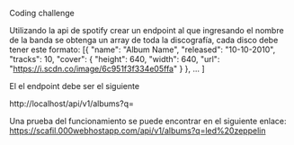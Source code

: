 Coding challenge

Utilizando la api de spotify crear un endpoint al que ingresando el nombre de la banda se obtenga un array de toda la discografía, cada disco debe tener este formato:
[{
    "name": "Album Name",
    "released": "10-10-2010",
     "tracks": 10,
     "cover": {
         "height": 640,
         "width": 640,
         "url": "https://i.scdn.co/image/6c951f3f334e05ffa"
     }
 },
  ...
]

 El el endpoint debe ser el siguiente

http://localhost/api/v1/albums?q=<band-name>

Una prueba del funcionamiento se puede encontrar en el siguiente enlace:
    https://scafil.000webhostapp.com/api/v1/albums?q=led%20zeppelin
